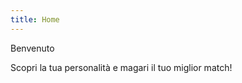 ```yaml
---
title: Home
---
```

<p class="text-balance text-4xl font-bold tracking-tight mb-3">Benvenuto</p>
<p class="text-lg leading-8 text-gray-500">Scopri la tua personalità e magari il tuo miglior match!</p>
